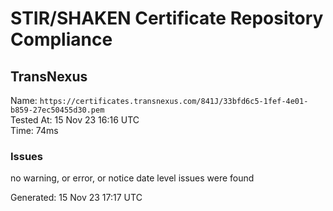 # STIR/SHAKEN Certificate Repository Compliance

## TransNexus

Name: `https://certificates.transnexus.com/841J/33bfd6c5-1fef-4e01-b859-27ec50455d30.pem`\
Tested At: 15 Nov 23 16:16 UTC\
Time: 74ms

### Issues

no warning, or error, or notice date level issues were found

Generated: 15 Nov 23 17:17 UTC